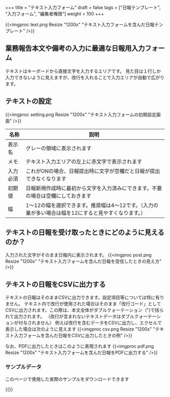 +++
title = "テキスト入力フォーム"
draft = false
tags = ["日報テンプレート", "入力フォーム", "編集者権限"]
weight = 100
+++

{{<imgproc text.png Resize "1200x" "テキスト入力フォームを含んだ日報テンプレート" />}}

## 業務報告本文や備考の入力に最適な日報用入力フォーム

テキストはキーボードから直接文字を入力するエリアです。
見た目は１行しか入力できないように見えますが、改行を入れることで入力エリアが自動で広がります。

## テキストの設定

{{<imgproc setting.png Resize "1200x" "テキスト入力フォームの初期設定画面" />}}

|名称|説明|
|---|---|
|表示名|グレーの領域に表示されます|
|メモ|テキスト入力エリアの左上に赤文字で表示されます|
|入力必須|これがONの場合、日報提出時に文字が空欄だと日報が提出できなくなります|
|初期値|日報新規作成時に最初から文字を入力済みにできます。不要の場合は空欄にしておきます|
|幅|1〜12の幅を選択できます。推奨幅は4〜12です。（入力の量が多い場合は幅を12にすると見やすくなります。）|

## テキストの日報を受け取ったときにどのように見えるのか？

入力された文字がそのまま日報内に表示されます。
{{<imgproc post.png Resize "1200x" "テキスト入力フォームを含んだ日報を受信したときの見え方" />}}

## テキストの日報をCSVに出力する

テキストの日報はそのままCSVに出力できます。設定項目等については特に有りません。
テキスト内で改行が使用された場合はそのまま「改行コード」としてCSVに出力されます。この際は、本文全体がダブルクォーテーション（")で括られて出力されます。
（改行が含まれないテキストデータはダブルクォーテーションが付与されません）
例えば改行を含むデータをCSVに出力し、エクセルで表示した場合は次のように見えます
{{<imgproc csv.png Resize "1200x" "テキスト入力フォームを含んだ日報をCSVに出力したときの例" />}}

なお、PDFに出力したときはこのように表現されます
{{<imgproc pdf.png Resize "1200x" "テキスト入力フォームを含んだ日報をPDFに出力する" />}}

### サンプルデータ

このページで使用した実際のサンプルをダウンロードできます

{{<attachments style="orange" />}}
